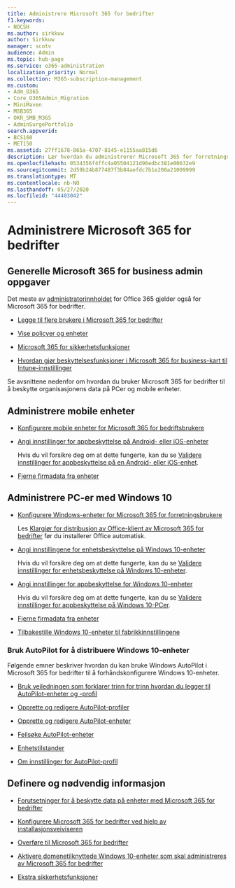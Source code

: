 ```yaml
---
title: Administrere Microsoft 365 for bedrifter
f1.keywords:
- NOCSH
ms.author: sirkkuw
author: Sirkkuw
manager: scotv
audience: Admin
ms.topic: hub-page
ms.service: o365-administration
localization_priority: Normal
ms.collection: M365-subscription-management
ms.custom:
- Adm_O365
- Core_O365Admin_Migration
- MiniMaven
- MSB365
- OKR_SMB_M365
- AdminSurgePortfolio
search.appverid:
- BCS160
- MET150
ms.assetid: 27ff1678-865a-4707-8145-e1155aa815d6
description: Lær hvordan du administrerer Microsoft 365 for forretningsrelaterte administratoroppgaver, mobile enheter, Windows 10-PCer og mange slike oppgaver.
ms.openlocfilehash: 0534356f4ffc4a05504121d96edbc381e00632e9
ms.sourcegitcommit: 2d59b24b877487f3b84aefdc7b1e200a21009999
ms.translationtype: MT
ms.contentlocale: nb-NO
ms.lasthandoff: 05/27/2020
ms.locfileid: "44403042"
---
```

# <a name="manage-microsoft-365-for-business"></a>Administrere Microsoft 365 for bedrifter

## <a name="general-microsoft-365-for-business-admin-tasks"></a>Generelle Microsoft 365 for business admin oppgaver

Det meste av [administratorinnholdet](https://docs.microsoft.com/office365/admin/admin-home) for Office 365 gjelder også for Microsoft 365 for bedrifter.

- [Legge til flere brukere i Microsoft 365 for bedrifter](add-users-m365b.md)
    
- [Vise policyer og enheter](view-policies-and-devices.md)
    
- [Microsoft 365 for sikkerhetsfunksjoner](security-features.md)
    
- [Hvordan gjør beskyttelsesfunksjoner i Microsoft 365 for business-kart til Intune-innstillinger](map-protection-features-to-intune-settings.md)
    
Se avsnittene nedenfor om hvordan du bruker Microsoft 365 for bedrifter til å beskytte organisasjonens data på PCer og mobile enheter.
  
## <a name="manage-mobile-devices"></a>Administrere mobile enheter

- [Konfigurere mobile enheter for Microsoft 365 for bedriftsbrukere](set-up-mobile-devices.md)
    
- [Angi innstillinger for appbeskyttelse på Android- eller iOS-enheter](app-protection-settings-for-android-and-ios.md)
    
    Hvis du vil forsikre deg om at dette fungerte, kan du se [Validere innstillinger for appbeskyttelse på en Android- eller iOS-enhet](validate-settings-on-android-or-ios.md). 
    
- [Fjerne firmadata fra enheter](remove-company-data.md)
    
## <a name="manage-windows-10-pcs"></a>Administrere PC-er med Windows 10

- [Konfigurere Windows-enheter for Microsoft 365 for forretningsbrukere](set-up-windows-devices.md)

    Les [Klargjør for distribusjon av Office-klient av Microsoft 365 for bedrifter](prepare-for-office-client-deployment.md) før du installerer Office automatisk. 
    
- [Angi innstillingene for enhetsbeskyttelse på Windows 10-enheter](protection-settings-for-windows-10-pcs.md)
    
    Hvis du vil forsikre deg om at dette fungerte, kan du se [Validere innstillinger for enhetsbeskyttelse på Windows 10-enheter](validate-settings-on-windows-10-pcs.md). 
    
- [Angi innstillinger for appbeskyttelse for Windows 10-enheter](protection-settings-for-windows-10-devices.md)
    
    Hvis du vil forsikre deg om at dette fungerte, kan du se [Validere innstillinger for appbeskyttelse på Windows 10-PCer](validate-protection-settings-on-windows-10-pcs.md). 
    
- [Fjerne firmadata fra enheter](remove-company-data.md)
    
- [Tilbakestille Windows 10-enheter til fabrikkinnstillingene](reset-devices-to-factory-settings.md)
    
### <a name="use-autopilot-to-deploy-windows-10-devices"></a>Bruk AutoPilot for å distribuere Windows 10-enheter

Følgende emner beskriver hvordan du kan bruke Windows AutoPilot i Microsoft 365 for bedrifter til å forhåndskonfigurere Windows 10-enheter.
  
- [Bruk veiledningen som forklarer trinn for trinn hvordan du legger til AutoPilot-enheter og -profil](add-autopilot-devices-and-profile.md)
    
- [Opprette og redigere AutoPilot-profiler](create-and-edit-autopilot-profiles.md)
    
- [Opprette og redigere AutoPilot-enheter](create-and-edit-autopilot-devices.md)
    
- [Feilsøke AutoPilot-enheter](troubleshoot-autopilot-errors.md)
    
- [Enhetstilstander](device-states.md)
    
- [Om innstillinger for AutoPilot-profil](autopilot-profile-settings.md)
    
## <a name="set-up-and-prerequisite-information"></a>Definere og nødvendig informasjon

- [Forutsetninger for å beskytte data på enheter med Microsoft 365 for bedrifter](pre-requisites-for-data-protection.md)
    
- [Konfigurere Microsoft 365 for bedrifter ved hjelp av installasjonsveiviseren](set-up.md)
    
- [Overføre til Microsoft 365 for bedrifter](migrate-to-microsoft-365-business.md)
    
- [Aktivere domenetilknyttede Windows 10-enheter som skal administreres av Microsoft 365 for bedrifter](manage-windows-devices.md)
    
- [Ekstra sikkerhetsfunksjoner](security-features.md#additional-security-features)
